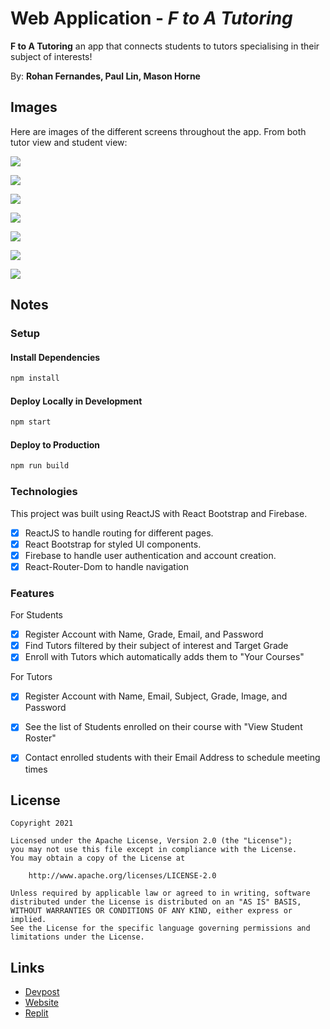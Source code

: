 # Web Application - *F to A Tutoring*

**F to A Tutoring** an app that connects students to tutors specialising in their subject of interests!

By: **Rohan Fernandes, Paul Lin, Mason Horne**

## Images

Here are images of the different screens throughout the app. From both tutor view and student view:

![](https://i.imgur.com/IHkl80P.png)

![](https://i.imgur.com/CdKRBGp.png)

![](https://i.imgur.com/OJfRjOE.png)

![](https://i.imgur.com/WkRFBm3.png)

![](https://i.imgur.com/Tx8jWDk.jpg)

![](https://i.imgur.com/lo259YT.png)

![](https://i.imgur.com/6blKiwo.png)

## Notes

### Setup

#### Install Dependencies
```sh
npm install
```

#### Deploy Locally in Development
```sh
npm start
```

#### Deploy to Production
```sh
npm run build
```


### Technologies

This project was built using ReactJS with React Bootstrap and Firebase.

- [x] ReactJS to handle routing for different pages.
- [x] React Bootstrap for styled UI components.
- [x] Firebase to handle user authentication and account creation.
- [x] React-Router-Dom to handle navigation

### Features
For Students
- [x] Register Account with Name, Grade, Email, and Password
- [x] Find Tutors filtered by their subject of interest and Target Grade
- [x] Enroll with Tutors which automatically adds them to "Your Courses" 

For Tutors
- [x] Register Account with Name, Email, Subject, Grade,  Image, and Password
- [x] See the list of Students enrolled on their course with "View Student Roster"
- [x] Contact  enrolled students with their Email Address to schedule meeting times


## License

    Copyright 2021

    Licensed under the Apache License, Version 2.0 (the "License");
    you may not use this file except in compliance with the License.
    You may obtain a copy of the License at

        http://www.apache.org/licenses/LICENSE-2.0

    Unless required by applicable law or agreed to in writing, software
    distributed under the License is distributed on an "AS IS" BASIS,
    WITHOUT WARRANTIES OR CONDITIONS OF ANY KIND, either express or implied.
    See the License for the specific language governing permissions and
    limitations under the License.


## Links
- [Devpost](https://devpost.com/software/f-to-a-tutoring)
- [Website](https://f2a.netlify.app/)
- [Replit](https://replit.com/@Paul11100/HackyBirthdayMLH)
